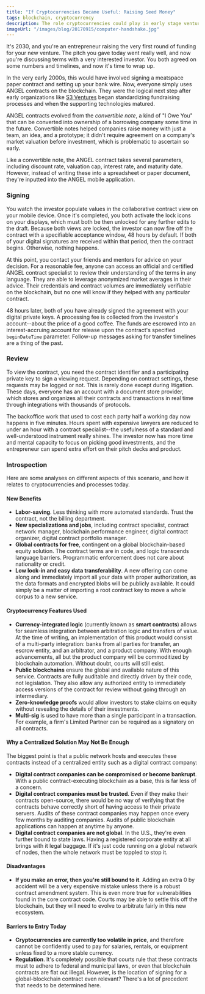 ```yaml
---
title: "If Cryptocurrencies Became Useful: Raising Seed Money"
tags: blockchain, cryptocurrency
description: The role cryptocurrencies could play in early stage venture funding.
imageUrl: "/images/blog/20170915/computer-handshake.jpg"
---
```


It's 2030, and you're an entrepreneur raising the very first round of funding
for your new venture. The pitch you gave today went really well, and now you're
discussing terms with a very interested investor. You both agreed on some
numbers and timelines, and now it's time to wrap up.

In the very early 2000s, this would have involved signing a meatspace paper
contract and setting up your bank wire. Now, everyone simply uses ANGEL
contracts on the blockchain. They were the logical next step after early
organizations like [S3 Ventures](http://www.s3vc.com/resources/s3-venture-cap-table-template/)
began standardizing fundraising processes and when the supporting technologies
matured.

ANGEL contracts evolved from the _convertible note_, a kind of "I Owe You" that
can be converted into ownership of a borrowing company some time in the
future. Convertible notes helped companies raise money with just a team, an
idea, and a prototype; it didn't require agreement on a company's market
valuation before investment, which is problematic to ascertain so early.

Like a convertible note, the ANGEL contract takes several parameters, including
discount rate, valuation cap, interest rate, and maturity date. However,
instead of writing these into a spreadsheet or paper document, they're inputted
into the ANGEL mobile application.

### Signing

You watch the investor populate values in the collaborative contract view on
your mobile device. Once it's completed, you both activate the lock icons on
your displays, which must both be then unlocked for any further edits to the
draft. Because both views are locked, the investor can now fire off the
contract with a specifiable acceptance window, 48 hours by default. If both of
your digital signatures are received within that period, then the contract
begins. Otherwise, nothing happens.

At this point, you contact your friends and mentors for advice on your
decision. For a reasonable fee, anyone can access an official and certified
ANGEL contract specialist to review their understanding of the terms in any
language. They are able to leverage anonymized market averages in their advice.
Their credentials and contract volumes are immediately verifiable on the
blockchain, but no one will know if they helped with any particular contract.

48 hours later, both of you have already signed the agreement with your digital
private keys. A processing fee is collected from the investor's account--about
the price of a good coffee. The funds are escrowed into an interest-accruing
account for release upon the contract's specified `beginDateTime` parameter.
Follow-up messages asking for transfer timelines are a thing of the past.

### Review

To view the contract, you need the contract identifier and a participating
private key to sign a viewing request. Depending on contract settings, these
requests may be logged or not. This is rarely done except during litigation.
These days, everyone has an account with a document store provider, which
stores and organizes all their contracts and transactions in real time through
integrations with thousands of protocols.

The backoffice work that used to cost each party half a working day now happens
in five minutes. Hours spent with expensive lawyers are reduced to under an
hour with a contract specialist--the usefulness of a standard and
well-understood instrument really shines. The investor now has more time and
mental capacity to focus on picking good investments, and the entrepreneur can
spend extra effort on their pitch decks and product.

### Introspection

Here are some analyses on different aspects of this scenario, and how it
relates to cryptocurrencies and processes today.

#### New Benefits

- **Labor-saving**. Less thinking with more automated standards. Trust the
  contract, not the billing department.
- **New specializations and jobs**, including contract specialist, contract
  network manager, blockchain performance engineer, digital contract organizer,
  digital contract portfolio manager.
- **Global contracts for free**, contingent on a global blockchain-based equity
  solution. The contract terms are in code, and logic transcends language
  barriers. Programmatic enforcement does not care about nationality or credit.
- **Low lock-in and easy data transferability**. A new offering can come along and
  immediately import all your data with proper authorization, as the data formats
  and encrypted blobs will be publicly available. It could simply be a matter of
  importing a root contract key to move a whole corpus to a new service.

#### Cryptocurrency Features Used

- **Currency-integrated logic** (currently known as **smart contracts**) allows
  for seamless integration between arbitration logic and transfers of value. At
  the time of writing, an implementation of this product would consist of a
  multi-party integration: banks from all parties for transfer, an escrow
  entity, and an arbitrator, and a product company. With enough advancements,
  all but the product company will be commoditized by blockchain automation.
  Without doubt, courts will still exist.
- **Public blockchains** ensure the global and available nature of this
  service. Contracts are fully auditable and directly driven by their code, not
  legislation. They also allow any authorized entity to immediately access
  versions of the contract for review without going through an intermediary.
- **Zero-knowledge proofs** would allow investors to stake claims on equity
  without revealing the details of their investments.
- **Multi-sig** is used to have more than a single participant in a
  transaction. For example, a firm's Limited Partner can be required as a
  signatory on all contracts.

#### Why a Centralized Solution May Not Be Enough

The biggest point is that a public network hosts and executes these contracts
instead of a centralized entity such as a digital contract company:

- **Digital contract companies can be compromised or become bankrupt**. With a
  public contract-executing blockchain as a base, this is far less of a
  concern.
- **Digital contract companies must be trusted**. Even if they make their
  contracts open-source, there would be no way of verifying that the contracts
  behave correctly short of having access to their private servers.  Audits of
  these contract companies may happen once every few months by auditing
  companies. Audits of public blockchain applications can happen at anytime by
  anyone.
- **Digital contract companies are not global**. In the U.S., they're
  even further bound to state laws. Having a registered corporate entity at all
  brings with it legal baggage. If it's just code running on a global network
  of nodes, then the whole network must be toppled to stop it.

#### Disadvantages

- **If you make an error, then you're still bound to it**. Adding an extra 0 by
  accident will be a very expensive mistake unless there is a robust contract
  amendment system. This is even more true for vulnerabilities found in the
  core contract code. Courts may be able to settle this off the blockchain, but
  they will need to evolve to arbitrate fairly in this new ecosystem.

#### Barriers to Entry Today

- **Cryptocurrencies are currently too volatile in price**, and therefore
  cannot be confidently used to pay for salaries, rentals, or equipment unless
  fixed to a more stable currency.
- **Regulation**. It's completely possible that courts rule that these
  contracts must to adhere to federal and municipal laws, or even that
  blockchain contracts are flat out illegal. However, is the location of
  signing for a global-blockchain contract even relevant? There's a lot of
  precedent that needs to be determined here.
